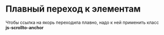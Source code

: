 Плавный переход к элементам
===========================
Чтобы ссылка на якорь переходила плавно, надо к ней применить класс __js-scrollto-anchor__

